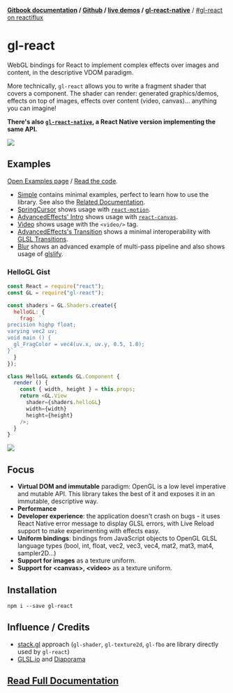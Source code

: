 **[Gitbook documentation](http://projectseptemberinc.gitbooks.io/gl-react/content/) / [Github](https://github.com/ProjectSeptemberInc/gl-react/) / [live demos](http://projectseptemberinc.github.io/gl-react/) / [gl-react-native](https://github.com/ProjectSeptemberInc/gl-react-native/)** / [#gl-react on reactiflux](https://reactiflux.slack.com/messages/gl-react/)

# gl-react

WebGL bindings for React to implement complex effects over images and content, in the descriptive VDOM paradigm.

More technically, `gl-react` allows you to write a fragment shader that covers a component. The shader can render: generated graphics/demos, effects on top of images, effects over content (video, canvas)... anything you can imagine!

**There's also [`gl-react-native`](https://github.com/ProjectSeptemberInc/gl-react-native), a React Native version implementing the same API.**

[![](https://github.com/ProjectSeptemberInc/gl-react/raw/master/docs/examples/blur.gif)](http://projectseptemberinc.github.io/gl-react/Examples/Blur/)

## Examples

[Open Examples page](http://projectseptemberinc.github.io/gl-react/) / [Read the code](https://github.com/ProjectSeptemberInc/gl-react/tree/master/Examples).

- [Simple](https://github.com/ProjectSeptemberInc/gl-react/tree/master/Examples/Simple) contains minimal examples, perfect to learn how to use the library. See also the [Related Documentation](http://projectseptemberinc.gitbooks.io/gl-react/content/).
- [SpringCursor](https://github.com/ProjectSeptemberInc/gl-react/tree/master/Examples/SpringCursor) shows usage with [`react-motion`](https://github.com/chenglou/react-motion).
- [AdvancedEffects' Intro](https://github.com/ProjectSeptemberInc/gl-react/blob/master/Examples/AdvancedEffects/src/Intro.js) shows usage with [`react-canvas`](https://github.com/Flipboard/react-canvas).
- [Video](https://github.com/ProjectSeptemberInc/gl-react/blob/master/Examples/Video/index.js) shows usage with the `<video/>` tag.
- [AdvancedEffects's Transition](https://github.com/ProjectSeptemberInc/gl-react/blob/master/Examples/AdvancedEffects/src/Transition.js) shows a minimal interoperability with [GLSL Transitions](http://transitions.glsl.io/).
- [Blur](https://github.com/ProjectSeptemberInc/gl-react/blob/master/Examples/Blur/) shows an advanced example of multi-pass pipeline and also shows usage of [glslify](https://github.com/stackgl/glslify).

### HelloGL Gist

```js
const React = require("react");
const GL = require("gl-react");

const shaders = GL.Shaders.create({
  helloGL: {
    frag: `
precision highp float;
varying vec2 uv;
void main () {
  gl_FragColor = vec4(uv.x, uv.y, 0.5, 1.0);
}`
  }
});

class HelloGL extends GL.Component {
  render () {
    const { width, height } = this.props;
    return <GL.View
      shader={shaders.helloGL}
      width={width}
      height={height}
    />;
  }
}
```

![](https://cloud.githubusercontent.com/assets/211411/9386550/432492c6-475c-11e5-9328-f3d5187298c1.jpg)

## Focus

- **Virtual DOM and immutable** paradigm: OpenGL is a low level imperative and mutable API. This library takes the best of it and exposes it in an immutable, descriptive way.
- **Performance**
- **Developer experience**: the application doesn't crash on bugs - it uses React Native error message to display GLSL errors, with Live Reload support to make experimenting with effects easy.
- **Uniform bindings**: bindings from JavaScript objects to OpenGL GLSL language types (bool, int, float, vec2, vec3, vec4, mat2, mat3, mat4, sampler2D...)
- **Support for images** as a texture uniform.
- **Support for \<canvas>, \<video>** as a texture uniform.


## Installation

```
npm i --save gl-react
```

## Influence / Credits

- [stack.gl](http://stack.gl/) approach (`gl-shader`, `gl-texture2d`, `gl-fbo` are library directly used by `gl-react`)
- [GLSL.io](http://glsl.io/) and [Diaporama](https://github.com/gre/diaporama)

## [Read Full Documentation](http://projectseptemberinc.gitbooks.io/gl-react/content/)
